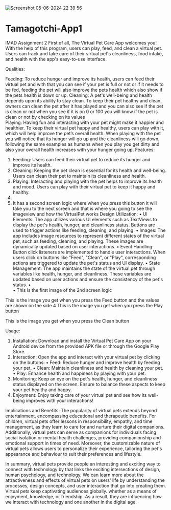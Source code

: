 ![Screenshot 05-06-2024 22 39 56](https://github.com/ST10444782/Tamagotchi-App1/assets/161002155/6a08fcf3-2d57-4310-aa88-a6eda7b1a17f)
# Tamagotchi-App1
IMAD Assignment 2
First of all, 
The Virtual Pet Care App welcomes you! With the help of this program, users can play, feed, and clean a virtual pet. Users can track and take care of their virtual pet's cleanliness, food intake, and health with the app's easy-to-use interface.


Qualities: 

Feeding: To reduce hunger and improve its health, users can feed their virtual pet and with that you can see if your pet is full or not or if it needs to be fed, feeding the pet will also improve the pets health which also show if the pets health is down or up. 
Cleaning: A pet's well-being and health depends upon its ability to stay clean. To keep their pet healthy and clean, owners can clean the pet after it has played and you can also see if the pet is clean or not when you see if it is on 0 or 100  you will know if the pet is clean or not by checking on its values  
Playing: Having fun and interacting with your pet might make it happier and healthier. To keep their virtual pet happy and healthy, users can play with it, which will help improve the pet’s overall health. When playing with the pet you will notice that its hunger will go up and the cleanliness will go down, following the same examples as humans when you play you get dirty and also your overall health increases with your hunger going up.
Features:
1.	Feeding: Users can feed their virtual pet to reduce its hunger and improve its health.
2.	Cleaning: Keeping the pet clean is essential for its health and well-being. Users can clean their pet to maintain its cleanliness and health.
3.	Playing: Interacting and playing with the pet helps to improve its health and mood. Users can play with their virtual pet to keep it happy and healthy. 
4.	 
5.	It has a second screen logic where when you press this button it will take you to the next screen and that is where you going to see the imageview and how the VirtualPet works
Design Utilization:
•	UI Elements: The app utilizes various UI elements such as TextViews to display the pet's health, hunger, and cleanliness status. Buttons are used to trigger actions like feeding, cleaning, and playing.
•	Images: The app includes image resources to represent different states of the virtual pet, such as feeding, cleaning, and playing. These images are dynamically updated based on user interactions.
•	Event Handling: Button click listeners are implemented to handle user interactions. When users click on buttons like "Feed", "Clean", or "Play", corresponding actions are triggered to update the pet's status and UI display.
•	State Management: The app maintains the state of the virtual pet through variables like health, hunger, and cleanliness. These variables are updated based on user actions and ensure the consistency of the pet's status. 
•	 
•	This is the first image of the 2nd screen logic 
 
This is the image you get when you press the Feed button and the values are shown on the side 
 4
This is the image you get when you press the Play button
 
This is the image you get when you press the Clean button

Usage:
1.	Installation: Download and install the Virtual Pet Care App on your Android device from the provided APK file or through the Google Play Store.
2.	Interaction: Open the app and interact with your virtual pet by clicking on the buttons:
•	Feed: Reduce hunger and improve health by feeding your pet.
•	Clean: Maintain cleanliness and health by cleaning your pet.
•	Play: Enhance health and happiness by playing with your pet.
3.	Monitoring: Keep an eye on the pet's health, hunger, and cleanliness status displayed on the screen. Ensure to balance these aspects to keep your pet healthy and happy.
4.	Enjoyment: Enjoy taking care of your virtual pet and see how its well-being improves with your interactions!

Implications and Benefits: The popularity of virtual pets extends beyond entertainment, encompassing educational and therapeutic benefits. For children, virtual pets offer lessons in responsibility, empathy, and time management, as they learn to care for and nurture their digital companions. Additionally, virtual pets can serve as companions for individuals facing social isolation or mental health challenges, providing companionship and emotional support in times of need. Moreover, the customizable nature of virtual pets allows users to personalize their experience, tailoring the pet's appearance and behaviour to suit their preferences and lifestyle.

In summary, virtual pets provide people an interesting and exciting way to connect with technology by that links the exciting intersections of design, human psychology, and technology. We can learn more about the attractiveness and effects of virtual pets on users' life by understanding the processes, design concepts, and user interaction that go into creating them. Virtual pets keep captivating audiences globally. whether as a means of enjoyment, knowledge, or friendship. As a result, they are influencing how we interact with technology and one another in the digital age. 



